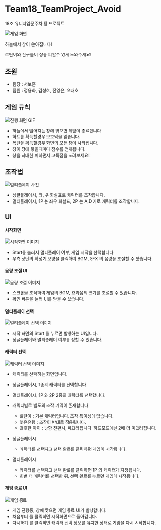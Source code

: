 # Team18_TeamProject_Avoid
 18조 유니티입문주차 팀 프로젝트

![게임 화면]()

하늘에서 창이 쏟아집니다!

르탄이와 친구들이 창을 피할수 있게 도와주세요!


## 조원
- 팀장 : 서보훈
- 팀원 : 정용화, 김성호, 전영은, 오태호

## 게임 규칙
![진행 화면 GIF]()
- 하늘에서 떨어지는 창에 맞으면 게임이 종료됩니다.
- 하트를 획득할경우 보호막을 얻습니다.
- 폭탄을 획득할경우 화면의 모든 창이 사라집니다.
- 창이 땅에 닿을때마다 점수를 얻게됩니다.
- 창을 최대한 피하면서 고득점을 노려보세요!

## 조작법
![멀티플레이 사진]()
- 싱글플레이시, 좌, 우 화살표로 캐릭터를 조작합니다.
- 멀티플레이시, 1P 는 좌우 화살표, 2P 는 A,D 키로 캐릭터를 조작합니다.

## UI

#### 시작화면
![시작화면 이미지]()

- Start를 눌러서 멀티플레이 여부, 게임 시작을 선택합니다
- 우측 상단의 확성기 모양을 클릭하여 BGM, SFX 의 음량을 조절할 수 있습니다.

#### 음량 조절 UI
![음량 조절 이미지]()

- 스크롤을 조작하여 게임의 BGM, 효과음의 크기를 조절할 수 있습니다.
- 확인 버튼을 눌러 UI를 닫을 수 있습니다.

#### 멀티플레이 선택
![멀티플레이 선택 이미지]()

- 시작 화면의 Start 를 누르면 발생하는 UI입니다.
- 싱글플레이와 멀티플레이 여부를 정할 수 있습니다.

#### 캐릭터 선택
![캐릭터 선택 이미지]()

- 캐릭터를 선택하는 화면입니다.
- 싱글플레이시, 1종의 캐릭터를 선택합니다
- 멀티플레이시, 1P 와 2P 2종의 캐릭터를 선택합니다.
- 캐릭터별로 별도의 조작 기믹이 존재합니다
  - 르탄이 : 기본 캐릭터입니다. 조작 특이성이 없습니다.
  - 붉은유령 : 조작이 반대로 적용됩니다.
  - 흐릿한 아이 : 방향 전환시, 미끄러집니다. 하드모드에선 2배 더 미끄러집니다.


- 싱글플레이시
  - 캐릭터를 선택하고 선택 완료를 클릭하면 게임이 시작됩니다.
- 멀티플레이시
  - 캐릭터를 선택하고 선택 완료를 클릭하면 1P 의 캐릭터가 지정됩니다.
  - 한번 더 캐릭터를 선택한 뒤, 선택 완료를 누르면 게임이 시작됩니다.

#### 게임 종료 UI
![게임 종료]()

- 게임 진행중, 창에 맞으면 게임 종료 UI가 발생합니다.
- 처음부터 를 클릭하면 시작화면으로 돌아갑니다.
- 다시하기 를 클릭하면 캐릭터 선택 정보를 유지한 상태로 게임을 다시 시작합니다.
